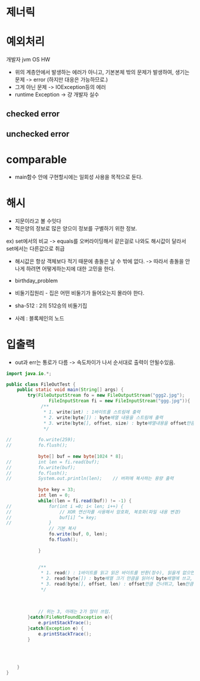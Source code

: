 # 제너릭






# 예외처리

개발자
jvm
OS
HW

* 위의 계층안에서 발생하는 에러가 아니고, 기본본체 밖의 문제가 발생하여, 생기는 문제 -> error (하지만 대응은 가능하므로.)
* 그게 아닌 문제 -> IOException등의 에러
* runtime Exception -> 걍 개발자 실수


## checked error




## unchecked error






# comparable

 * main함수 안에 구현할시에는 일회성 사용을 목적으로 둔다.



 # 해시
 
 * 지문이라고 볼 수잇다
 * 적은양의 정보로 많은 양으이 정보를 구별하기 위한 정보.

 ex) set에서의 비교 -> equals를 오버라이딩해서 같은걸로 나와도 해시값이 달라서  set에서는 다른값으로 취급


*  해시값은 항상 객체보다 적기 때문에 충돌은 날 수 밖에 없다.
    -> 따라서 충돌을 안나게 하려면 어떻게하는지에 대한 고민을 한다.

* birthday_problem
* 비둘기집원리 - 집은 어떤 비둘기가 들어오는지 몰라야 한다.
*  sha-512 : 2의 512승의 비둘기집

* 사례 :  블록체인의 노드






# 입출력


* out과 err는 통로가 다름 -> 속도차이가 나서 순서대로 출력이 안될수있음.

```java
import java.io.*;

public class FileOutTest {
	public static void main(String[] args) {
		try(FileOutputStream fo = new FileOutputStream("ggg2.jpg");
				FileInputStream fi = new FileInputStream("ggg.jpg")){
			 /**
			  * 1. write(int) : 1바이트를 스트림에 출력
			  * 2. write(byte[]) : byte배열 내용을 스트림에 출력
			  * 3. write(byte[], offset, size) : byte배열내용을 offset만큼 건너뛰고 size만큼	
			  */
			
//			fo.write(259);
//			fo.flush();
			
			byte[] buf = new byte[1024 * 8];
//			int len = fi.read(buf);
//			fo.write(buf);
//			fo.flush();
//			System.out.println(len);	// 버퍼에 복사하는 용량 출력
			
			byte key = 33;
			int len = 0;
			while((len = fi.read(buf)) != -1) {
//				for(int i =0; i< len; i++) {
//					// XOR 연산자를 사용해서 암호화, 복호화(파일 내용 변경)
//					buf[i] ^= key;
//				}
				// 기본 복사
				fo.write(buf, 0, len);
				fo.flush();
				
			}
			
			
			/**
			 * 1. read() : 1바이트를 읽고 읽은 바이트를 반환(정수), 읽을게 없으면 -1
			 * 2. read(byte[]) : byte배열 크기 만큼을 읽어서 byte배열에 쓰고, 읽은 길이를 반환.
			 * 3. read(byte[], offset, len) : offset만큼 건너뛰고, len만큼 읽어서 byte배열에 채우고 그 길이을 반환/
			 */
			
			
			
			// 위는 3, 아래는 2가 많이 쓰임.
		}catch(FileNotFoundException e){
			e.printStackTrace();
		}catch(Exception e) {
			e.printStackTrace();
		}
		
		
		
		
	}
}

```





















